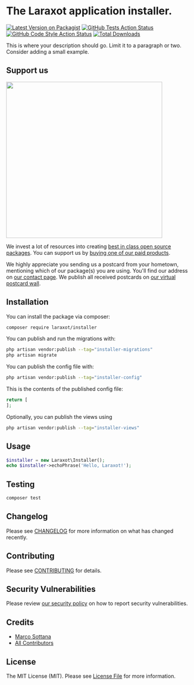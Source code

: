 # The Laraxot application installer.

[![Latest Version on Packagist](https://img.shields.io/packagist/v/laraxot/installer.svg?style=flat-square)](https://packagist.org/packages/laraxot/installer)
[![GitHub Tests Action Status](https://img.shields.io/github/actions/workflow/status/laraxot/installer/run-tests.yml?branch=main&label=tests&style=flat-square)](https://github.com/laraxot/installer/actions?query=workflow%3Arun-tests+branch%3Amain)
[![GitHub Code Style Action Status](https://img.shields.io/github/actions/workflow/status/laraxot/installer/fix-php-code-style-issues.yml?branch=main&label=code%20style&style=flat-square)](https://github.com/laraxot/installer/actions?query=workflow%3A"Fix+PHP+code+style+issues"+branch%3Amain)
[![Total Downloads](https://img.shields.io/packagist/dt/laraxot/installer.svg?style=flat-square)](https://packagist.org/packages/laraxot/installer)

This is where your description should go. Limit it to a paragraph or two. Consider adding a small example.

## Support us

[<img src="https://github-ads.s3.eu-central-1.amazonaws.com/installer.jpg?t=1" width="419px" />](https://spatie.be/github-ad-click/installer)

We invest a lot of resources into creating [best in class open source packages](https://spatie.be/open-source). You can support us by [buying one of our paid products](https://spatie.be/open-source/support-us).

We highly appreciate you sending us a postcard from your hometown, mentioning which of our package(s) you are using. You'll find our address on [our contact page](https://spatie.be/about-us). We publish all received postcards on [our virtual postcard wall](https://spatie.be/open-source/postcards).

## Installation

You can install the package via composer:

```bash
composer require laraxot/installer
```

You can publish and run the migrations with:

```bash
php artisan vendor:publish --tag="installer-migrations"
php artisan migrate
```

You can publish the config file with:

```bash
php artisan vendor:publish --tag="installer-config"
```

This is the contents of the published config file:

```php
return [
];
```

Optionally, you can publish the views using

```bash
php artisan vendor:publish --tag="installer-views"
```

## Usage

```php
$installer = new Laraxot\Installer();
echo $installer->echoPhrase('Hello, Laraxot!');
```

## Testing

```bash
composer test
```

## Changelog

Please see [CHANGELOG](CHANGELOG.md) for more information on what has changed recently.

## Contributing

Please see [CONTRIBUTING](CONTRIBUTING.md) for details.

## Security Vulnerabilities

Please review [our security policy](../../security/policy) on how to report security vulnerabilities.

## Credits

- [Marco Sottana](https://github.com/marco76tv)
- [All Contributors](../../contributors)

## License

The MIT License (MIT). Please see [License File](LICENSE.md) for more information.
